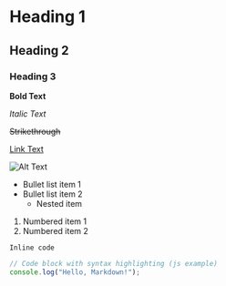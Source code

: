 # Heading 1
## Heading 2
### Heading 3

**Bold Text**

*Italic Text*

~~Strikethrough~~

[Link Text](https://example.com)

![Alt Text](https://example.com/image.jpg)

- Bullet list item 1
- Bullet list item 2
  - Nested item

1. Numbered item 1
2. Numbered item 2

`Inline code`

```js
// Code block with syntax highlighting (js example)
console.log("Hello, Markdown!");
